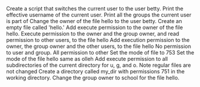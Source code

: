 Create a script that switches the current user to the user betty.
Print the effective username of the current user.
Print all the groups the current user is part of
Change the owner of the file hello to the user betty.
Create an empty file called 'hello.'
Add execute permission to the owner of the file hello.
Execute permission to the owner and the group owner, and read permission to other users, to the file hello
Add execution permission to the owner, the group owner and the other users, to the file hello
No permission to user and group. All permission to other
Set the mode of file to 753
Set the mode of the file  hello same as olleh
Add execute permission to all subdirectories of the current directory for u, g, and o. Note regular files are not changed
Create a directory called my_dir with permissions 751 in the working directory.
Change the group owner to school for the file hello.
